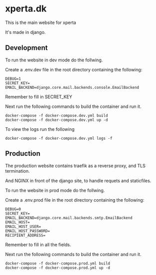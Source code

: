 # xperta.dk

This is the main website for xperta

It's made in django.

## Development
To run the website in dev mode do the follwing.

Create a .env.dev file in the root directory containing the following:

```
DEBUG=1
SECRET_KEY=
EMAIL_BACKEND=django.core.mail.backends.console.EmailBackend
```

Remember to fill in SECRET_KEY

Next run the following commands to build the container and run it.

```
docker-compose -f docker-compose.dev.yml build
docker-compose -f docker-compose.dev.yml up -d
```

To view the logs run the following

```
docker-compose -f docker-compose.dev.yml logs -f
```

## Production

The production website contains traefik as a reverse proxy, and TLS termination.

And NGINX in front of the django site, to handle requets and staticfiles.

To run the website in prod mode do the follwing.

Create a .env.prod file in the root directory containing the following:

```
DEBUG=0
SECRET_KEY=
EMAIL_BACKEND=django.core.mail.backends.smtp.EmailBackend
EMAIL_HOST=
EMAIL_HOST_USER=
EMAIL_HOST_PASSWORD=
RECIPIENT_ADDRESS=
```

Remember to fill in all the fields.

Next run the following commands to build the container and run it.

```
docker-compose -f docker-compose.prod.yml build
docker-compose -f docker-compose.prod.yml up -d
```